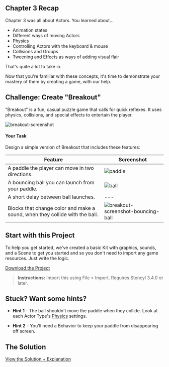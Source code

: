 ## Chapter 3 Recap

Chapter 3 was all about Actors. You learned about...

* Animation states
* Different ways of moving Actors
* Physics
* Controlling Actors with the keyboard & mouse
* Collisions and Groups
* Tweening and Effects as ways of adding visual flair

That's quite a lot to take in.

Now that you're familiar with these concepts, it's time to demonstrate your mastery of them by creating a game, with our help.


## Challenge: Create "Breakout"

"Breakout" is a fun, casual puzzle game that calls for quick reflexes. It uses physics, collisions, and special effects to entertain the player.

![breakout-screenshot](http://static.stencyl.com/pedia2/ch3/challenge/image11.png)

#### Your Task
Design a simple version of Breakout that includes these features:

Feature | Screenshot
--- | ---
A paddle the player can move in two directions. | ![paddle](http://static.stencyl.com/pedia2/ch3/challenge/5-0.png)
A bouncing ball you can launch from your paddle. | ![ball](http://static.stencyl.com/pedia2/ch3/challenge/7-0.png)
A short delay between ball launches. | ---
Blocks that change color and make a sound, when they collide with the ball. | ![breakout-screenshot-bouncing-ball](http://static.stencyl.com/pedia2/ch3/challenge/image11.png)

## Start with this Project
To help you get started, we've created a basic Kit with graphics, sounds, and a Scene to get you started and so you don't need to import any game resources. Just write the logic.

[Download the Project](http://static.stencyl.com/pedia2/ch3/Chapter3.stencyl)

> **Instructions:** Import this using File > Import. Requires Stencyl 3.4.0 or later.


## Stuck? Want some hints?

* **Hint 1** - The ball shouldn't move the paddle when they collide. Look at each Actor Type's [Physics](http://www.stencyl.com/help/view/working-with-physics/) settings.

* **Hint 2** - You'll need a Behavior to keep your paddle from disappearing off screen.


## The Solution

<a role="button" class="btn btn-primary btn-lg action-button2" href="http://www.stencyl.com/help/viewArticle/157/">View the Solution + Explanation</a>
